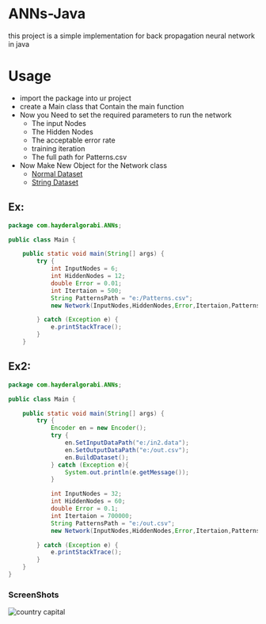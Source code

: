# ANNs-Java
  this project is a simple implementation for back propagation neural network in java


# Usage 
* import the package into ur project 
* create a Main class that Contain the main function
* Now you Need to set the required parameters to run the network
  * The input Nodes
  * The Hidden Nodes
  * The acceptable error rate
  * training iteration
  * The full path for Patterns.csv
* Now Make New Object for the Network class
  * [Normal Dataset](https://github.com/cjs0h/ANNs-Java#ex)
  * [String Dataset](https://github.com/cjs0h/ANNs-Java#ex2)
## Ex:
```java
package com.hayderalgorabi.ANNs;

public class Main {

    public static void main(String[] args) {
        try {
            int InputNodes = 6;
            int HiddenNodes = 12;
            double Error = 0.01;
            int Itertaion = 500;
            String PatternsPath = "e:/Patterns.csv";
            new Network(InputNodes,HiddenNodes,Error,Itertaion,PatternsPath);

        } catch (Exception e) {
            e.printStackTrace();
        }
    }

```

## Ex2:
```java
package com.hayderalgorabi.ANNs;

public class Main {

    public static void main(String[] args) {
        try {
            Encoder en = new Encoder();
            try {
                en.SetInputDataPath("e:/in2.data");
                en.SetOutputDataPath("e:/out.csv");
                en.BuildDataset();
            } catch (Exception e){
                System.out.println(e.getMessage());
            }

            int InputNodes = 32;
            int HiddenNodes = 60;
            double Error = 0.1;
            int Itertaion = 700000;
            String PatternsPath = "e:/out.csv";
            new Network(InputNodes,HiddenNodes,Error,Itertaion,PatternsPath,en);

        } catch (Exception e) {
            e.printStackTrace();
        }
    }
}
```
### ScreenShots 
![country capital](https://cdn.pbrd.co/images/dKlOo6uXD.png)
